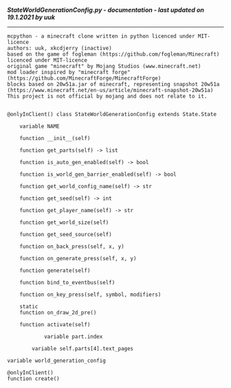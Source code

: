 ***StateWorldGenerationConfig.py - documentation - last updated on 19.1.2021 by uuk***
___

    mcpython - a minecraft clone written in python licenced under MIT-licence
    authors: uuk, xkcdjerry (inactive)
    based on the game of fogleman (https://github.com/fogleman/Minecraft) licenced under MIT-licence
    original game "minecraft" by Mojang Studios (www.minecraft.net)
    mod loader inspired by "minecraft forge" (https://github.com/MinecraftForge/MinecraftForge)
    blocks based on 20w51a.jar of minecraft, representing snapshot 20w51a
    (https://www.minecraft.net/en-us/article/minecraft-snapshot-20w51a)
    This project is not official by mojang and does not relate to it.


    @onlyInClient() class StateWorldGenerationConfig extends State.State

        variable NAME

        function __init__(self)

        function get_parts(self) -> list

        function is_auto_gen_enabled(self) -> bool

        function is_world_gen_barrier_enabled(self) -> bool

        function get_world_config_name(self) -> str

        function get_seed(self) -> int

        function get_player_name(self) -> str

        function get_world_size(self)

        function get_seed_source(self)

        function on_back_press(self, x, y)

        function on_generate_press(self, x, y)

        function generate(self)

        function bind_to_eventbus(self)

        function on_key_press(self, symbol, modifiers)

        static
        function on_draw_2d_pre()

        function activate(self)

                variable part.index

            variable self.parts[4].text_pages

    variable world_generation_config

    @onlyInClient()
    function create()